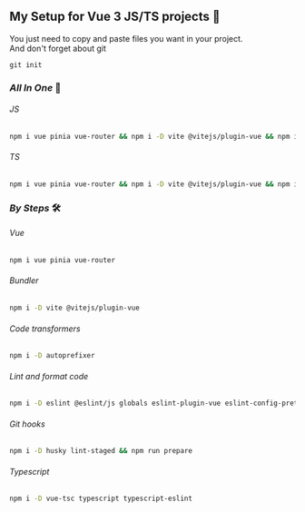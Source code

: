 ## My Setup for Vue 3 JS/TS projects 🧋

You just need to copy and paste files you want in your project.
<br/>
And don't forget about git

```shell
git init
```

### _All In One_ 🧰

###### JS

```sh
npm i vue pinia vue-router && npm i -D vite @vitejs/plugin-vue && npm i -D autoprefixer && npm i -D eslint eslint-plugin-vue eslint-config-prettier prettier stylelint stylelint-config-standard-vue postcss-html && npm i -D husky lint-staged && npm run prepare
```

###### TS

```sh
npm i vue pinia vue-router && npm i -D vite @vitejs/plugin-vue && npm i -D autoprefixer && npm i -D eslint eslint-plugin-vue eslint-config-prettier prettier stylelint stylelint-config-standard-vue postcss-html && npm i -D husky lint-staged && npm run prepare && npm i -D vue-tsc typescript typescript-eslint
```

### _By Steps_ 🛠️

###### Vue

```sh
npm i vue pinia vue-router
```

###### Bundler

```sh
npm i -D vite @vitejs/plugin-vue
```

###### Code transformers

```sh
npm i -D autoprefixer
```

###### Lint and format code

```sh
npm i -D eslint @eslint/js globals eslint-plugin-vue eslint-config-prettier prettier stylelint stylelint-config-standard-vue postcss-html
```

###### Git hooks

```sh
npm i -D husky lint-staged && npm run prepare
```

###### Typescript

```sh
npm i -D vue-tsc typescript typescript-eslint
```
